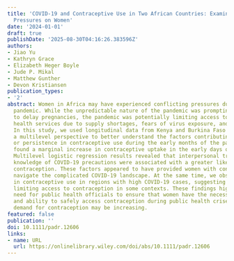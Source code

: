 ```yaml
---
title: 'COVID-19 and Contraceptive Use in Two African Countries: Examining Conflicting
  Pressures on Women'
date: '2024-01-01'
draft: true
publishDate: '2025-08-30T04:16:26.383596Z'
authors:
- Jiao Yu
- Kathryn Grace
- Elizabeth Heger Boyle
- Jude P. Mikal
- Matthew Gunther
- Devon Kristiansen
publication_types:
- '2'
abstract: Women in Africa may have experienced conflicting pressures during the COVID-19
  pandemic. While the unpredictable nature of the pandemic was prompting some women
  to delay pregnancies, the pandemic was potentially limiting access to reproductive
  health services due to supply shortages, fears of virus exposure, and mobility restrictions.
  In this study, we used longitudinal data from Kenya and Burkina Faso and applied
  a multilevel perspective to better understand the factors contributing to change
  or persistence in contraceptive use during the early months of the pandemic. We
  found a marginal increase in contraceptive uptake in the early days of the pandemic.
  Multilevel logistic regression results revealed that interpersonal trust and accurate
  knowledge of COVID-19 precautions were associated with a greater likelihood of initiating
  contraception. These factors appeared to have provided women with confidence to
  navigate the complicated COVID-19 landscape. At the same time, we observed a decrease
  in contraceptive use in regions with high COVID-19 cases, suggesting the virus was
  limiting access to contraception in some contexts. These findings highlighted the
  need for public health officials to ensure that women have the necessary knowledge
  and ability to safely access contraception during public health crises, when overall
  demand for contraception may be increasing.
featured: false
publication: ''
doi: 10.1111/padr.12606
links:
- name: URL
  url: https://onlinelibrary.wiley.com/doi/abs/10.1111/padr.12606
---
```


